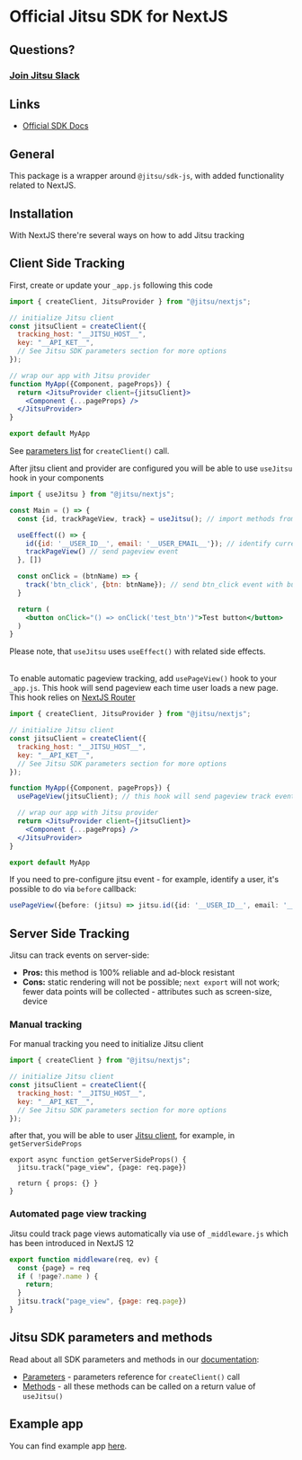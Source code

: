 # Official Jitsu SDK for NextJS

## Questions?

### [Join Jitsu Slack](https://jitsu.com/slack)

## Links

- [Official SDK Docs](https://jitsu.com/docs/sending-data/js-sdk)

## General

This package is a wrapper around `@jitsu/sdk-js`, with added functionality related to NextJS.

## Installation

With NextJS there're several ways on how to add Jitsu tracking

## Client Side Tracking

First, create or update your `_app.js` following this code
```jsx
import { createClient, JitsuProvider } from "@jitsu/nextjs";

// initialize Jitsu client
const jitsuClient = createClient({
  tracking_host: "__JITSU_HOST__",
  key: "__API_KET__",
  // See Jitsu SDK parameters section for more options
});

// wrap our app with Jitsu provider
function MyApp({Component, pageProps}) {
  return <JitsuProvider client={jitsuClient}>
    <Component {...pageProps} />
  </JitsuProvider>
}

export default MyApp
```
See [parameters list](https://jitsu.com/docs/sending-data/js-sdk/parameters-reference) for `createClient()` call.

After jitsu client and provider are configured you will be able to use `useJitsu` hook in your components
```jsx
import { useJitsu } from "@jitsu/nextjs";

const Main = () => {
  const {id, trackPageView, track} = useJitsu(); // import methods from useJitsu hook

  useEffect(() => {
    id({id: '__USER_ID__', email: '__USER_EMAIL__'}); // identify current user for all events
    trackPageView() // send pageview event
  }, [])

  const onClick = (btnName) => {
    track('btn_click', {btn: btnName}); // send btn_click event with button name payload on click
  }

  return (
    <button onClick="() => onClick('test_btn')">Test button</button>
  )
}
```
Please note, that `useJitsu` uses `useEffect()` with related side effects.

\
To enable automatic pageview tracking, add `usePageView()` hook to your `_app.js`. This hook will send pageview each time
user loads a new page. This hook relies on [NextJS Router](https://nextjs.org/docs/api-reference/next/router)
```jsx
import { createClient, JitsuProvider } from "@jitsu/nextjs";

// initialize Jitsu client
const jitsuClient = createClient({
  tracking_host: "__JITSU_HOST__",
  key: "__API_KET__",
  // See Jitsu SDK parameters section for more options
});

function MyApp({Component, pageProps}) {
  usePageView(jitsuClient); // this hook will send pageview track event on router change

  // wrap our app with Jitsu provider
  return <JitsuProvider client={jitsuClient}>
    <Component {...pageProps} />
  </JitsuProvider>
}

export default MyApp
```
If you need to pre-configure jitsu event - for example, identify a user, it's possible to do via `before` callback:
```typescript
usePageView({before: (jitsu) => jitsu.id({id: '__USER_ID__', email: '__USER_EMAIL__'})})
```

## Server Side Tracking

Jitsu can track events on server-side:
* **Pros:** this method is 100% reliable and ad-block resistant
* **Cons:** static rendering will not be possible; `next export` will not work; fewer data points will be collected - attributes such as screen-size, device

### Manual tracking

For manual tracking you need to initialize Jitsu client
```javascript
import { createClient } from "@jitsu/nextjs";

// initialize Jitsu client
const jitsuClient = createClient({
  tracking_host: "__JITSU_HOST__",
  key: "__API_KET__",
  // See Jitsu SDK parameters section for more options
});
```
after that, you will be able to user [Jitsu client](https://jitsu.com/docs/sending-data/js-sdk/methods-reference), for example, in `getServerSideProps`
```
export async function getServerSideProps() {
  jitsu.track("page_view", {page: req.page})

  return { props: {} }
}
```

### Automated page view tracking

Jitsu could track page views automatically via use of `_middleware.js` which has been introduced in NextJS 12

```javascript
export function middleware(req, ev) {
  const {page} = req
  if ( !page?.name ) {
    return;
  }
  jitsu.track("page_view", {page: req.page})
}
```

## Jitsu SDK parameters and methods

Read about all SDK parameters and methods in our [documentation](https://jitsu.com/docs/sending-data/js-sdk):

* [Parameters](https://jitsu.com/docs/sending-data/js-sdk/parameters-reference) - parameters reference for `createClient()` call
* [Methods](https://jitsu.com/docs/sending-data/js-sdk/methods-reference) - all these methods can be called on a return value of `useJitsu()`

## Example app

You can find example app [here](https://github.com/jitsucom/jitsu-js/tree/master/examples/nextjs-app).
